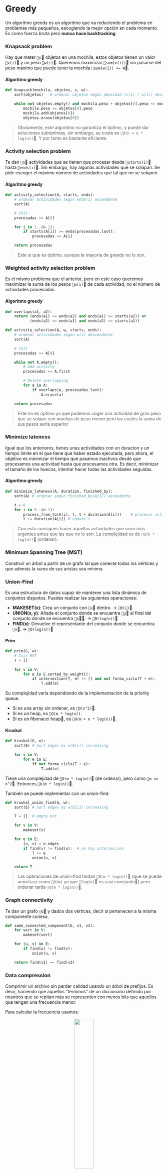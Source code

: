 # Greedy

Un algoritmo greedy es un algoritmo que va reduciendo el problema en problemas más pequeños, escogiendo la mejor opción en cada momento. Es como fuerza bruta pero **nunca hace backtracking**.

### Knapsack problem

Hay que meter `n` objetos en una mochila, estos objetos tienen un valor `v(i)` y un peso `w(i)`. Queremos maximizar `sum(v(i))` sin pasarse del peso máximo que puede tener la mochila `sum(w(i)) <= W`.

#### Algoritmo greedy

```py
def knapsack(mochila, objetos, v, w):
	sort(objetos)	# ordenar objetos según densidad (v(i) / w(i)) decreciente

	while not objetos.empty() and mochila.peso + objetos[0].peso <= mochila.peso_maximo:
		mochile.peso += objetos[0].peso
		mochila.add(objetos[0])
		objetos.erase(objetos[0])
```

> Obviamente, este algoritmo no garantiza el óptimo, y puede dar soluciones subóptimas, sin embargo, su coste es `O(n + n * log(n))`. Y por tanto es bastante eficiente.

### Activity selection problem

Te dan `n` actividades que se tienen que procesar desde `starts(i)` hasta `ends(i)`. Sin embargo, hay algunas actividades que se solapan. Se pide escoger el máximo número de actividades que tal que no se solapen.

#### Algoritmo greedy

```py
def activity_selection(A, starts, ends):
	# ordenar actividades según ends(i) ascendente
	sort(A)

	# Init
	procesadas += A[0]

	for i in 1..(n-1):
		if starts(A[i]) >= ends(procesadas.last):
			procesadas += A[i]

	return procesadas
```

> Este sí que es óptimo, aunque la mayoría de greedy no lo son.

### Weighted activity selection problem

Es el mismo problema que el anterior, pero en este caso queremos maximizar la suma de los pesos `w(i)` de cada actividad, no el número de actividades procesadas.

#### Algoritmo greedy

```py
def overlaps(a1, a2):
	return (ends(a1) <= ends(a2) and ends(a1) >= starts(a2)) or
		   (ends(a2) <= ends(a1) and ends(a2) >= starts(a1))

def activity_selection(A, w, starts, ends):
	# ordenar actividades según w(i) descendente
	sort(A)

	# Init
	procesadas += A[0]

	while not A.empty():
		# Add activity
		procesadas += A.first

		# Delete overlapping
		for a in A:
			if overlaps(a, procesadas.last):
				A.erase(a)

	return procesadas
```

> Este no es óptimo ya que podemos coger una actividad de gran peso que se solape con muchas de peso menor pero las cuales la suma de sus pesos sería superior

### Minimize lateness

Igual que los anteriores, tienes unas actividades con un duracion y un tiempo limite en el que tiene que haber estado ejecutada, pero ahora, el objetivo es minimizar el tiempo que pasamos inactivos desde que procesamos una actividad hasta que procesamos otra. Es decir, minimizar el tamaño de los huecos, intentar hacer todas las actividades seguidas.

#### Algoritmo greedy

```py
def minimize_lateness(A, duration, finished_by):
	sort(A)	# ordenar segun finished_by(A[i]) ascendente

	t = 0
	for i in 0..(n-1):
		process_from_to(A[i], t, t + duration(A[i]))	# procesar actividad A[i] desde t hasta t + duration(i)
		t += duration(A[i])	# update t
```

> Con esto consigues hacer aquellas actividades que sean más urgentes antes que las que no lo son. La complejidad es de `O(n * log(n))` (ordenar).

### Minimum Spanning Tree (MST)

Construir un árbol a partir de un grafo tal que conecte todos los vértices y que además la suma de sus aristas sea mínima.

### Union-Find

Es una estructura de datos capaz de mantener una lista dinámica de conjuntos disjuntos. Puedes realizar las siguientes operaciones:
- **MAKESET(x)**: Crea un conjunto con `x` dentro. → `Θ(1)`
- **UNION(x, y)**: Añade el conjunto donde se encuentra `y` al final del conjunto donde se encuentra `x`. →  `Θ(log(n))`
- **FIND(x)**: Devuelve el representante del conjunto donde se encuentra `x`. → `Θ(log(n))`

#### Prim

```py
def prim(G, w):
	# Init MST
	T = []

	for v in V:
		for e in E.sorted_by_weight():
			if intersection(T, e) != [] and not forma_ciclo(T + e):
				T.add(e)
```

Su complejidad varía dependiendo de la implementación de la priority queue.
- Si es una array sin ordenar, es `O(n^2)`.
- Si es un heap, es `O(m * log(n))`.
- Si es un fibonacci heap, es `O(m + n * log(n))`.

#### Kruskal

```py
def kruskal(G, w):
	sort(E)	# Sort edges by w(E[i]) increasing

	for v in V:
		for e in E:
			if not forma_ciclo(T + e):
				T.add(e)
```

Tiene una complejidad de `O(m * log(m))` (de ordenar), pero como `m <= n^2`. Entonces `O(m * log(n))`.

También se puede implementar con un union-find:

```py
def kruskal_union_find(G, w):
	sort(E)	# Sort edges by w(E[i]) increasing

	T = []	# empty mst

	for v in V:
		makeset(v)

	for e in E:
		(u, v) = e.edges
		if find(v) != find(u):	# no hay interseccion
			T += e
			union(u, v)

	return T
```

> Las operaciones de union-find tardan `O(m * log(n))` (que se puede amortizar como `O(m)` ya que `log(n)` es casi constante) pero ordenar tarda `O(n * log(n))`.

### Graph connectivity

Te dan un grafo `G` y dados dos vértices, decir si pertenecen a la misma componente conexa.

```py
def same_connected_component(G, v1, v2):
	for vert in V:
		makeset(vert)

	for (u, v) in E:
		if find(u) != find(v):
			union(u, v)

	return find(v1) == find(v2)
```

### Data compression

Comprimir un archivo sin perder calidad usando un árbol de prefijos. Es decir, haciendo que aquellos "términos" de un diccionario definido por nosotros que se repitan más se representen con menos bits que aquellos que tengan una frecuencia menor.

Para calcular la frecuencia usamos:

<p align="center">
	<img src="https://latex.codecogs.com/svg.latex?frec%28x%29%20%3D%20%5Cfrac%20%7Bocurrences%28x%29%29%7D%7Bn%7D" width=35%>
</p>

Dados los prefijos de los términos del diccionario podemos calcular la longitud de la codificación así:

<p align="center">
	<img src="https://latex.codecogs.com/svg.latex?longitud%20%3D%20n%5C%20%5Ctimes%5C%20%5Csum%20%7B%5CBig%28%5Cmathit%7Bfrec%7D%28x%29%20%5Ctimes%20%5Cmathit%7Bbits%5C_prefijo%7D%28x%29%5CBig%29%7D" width=45%>
</p>

Y podemos saber el número promedio de bits que requiere cada símbolo, así:

<p align="center">
	<img src="https://latex.codecogs.com/svg.latex?promedio%5C_bits%20%3D%20%5Csum%20%7B%5CBig%28%5Cmathit%7Bfrec%7D%28x%29%20%5Ctimes%20%5Cmathit%7Bbits%5C_prefijo%7D%28x%29%5CBig%29%7D" width=45%>
</p>

#### Ejemplo

La idea es hacer un árbol binario con tantas hojas como términos tenga el diccionario. Una vez hecho, comenzar por el que tenga menos frecuencia y asignarlo a la rama más profunda, continuar con el siguiente... hasta llegar al más cercano.



> El problema es que no siempre será el óptimo. Si queremos el óptimo, habrá que usar Huffman (siguiente punto).

```py
diccionario = [ a,   b,   c,   d,   e ]
frecuencias = [.32, .25, .20, .18, .05]

prefijo(a) = 11
prefijo(b) = 01
prefijo(c) = 001
prefijo(d) = 10
prefijo(e) = 000

# Para saber su compresion hacemos:
compresion = 0.0
for termino in diccionario:
	compresion += frecuencia(termino) * prefijo(termino).bits
```

#### Huffman

Si queremos conseguir el árbol óptimo, usamos el algoritmo greedy de Huffman.

```py
def huffman(diccionario, frecuencias):

	T = []	# empty tree
	Q = []	# priority queue que ordena por frecuencia(x) ascendente

	for termino in diccionario:
		Q.push(termino)

	while not Q.empty():
		T.make_node(z)	# create new node z
		x = Q.pop()
		y = Q.pop()
		T[z].sons(x, y)	# make x and y sons of z
		frecuencia(z) = frecuencia(x) + frecuencia(y)
		Q.push(z)
```

> Si la priority queue está implementada con un heap, el algoritmo tiene complejidad `O(n * log(n))`.

